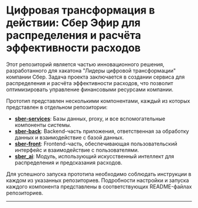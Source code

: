 # Цифровая трансформация в действии: Сбер Эфир для распределения и расчёта эффективности расходов

Этот репозиторий является частью инновационного решения, разработанного для хакатона "Лидеры цифровой трансформации" компании Сбер. Задача проекта заключается в создании сервиса для распределения и расчёта эффективности расходов, что позволит оптимизировать управление финансовыми ресурсами компании.

Прототип представлен несколькими компонентами, каждый из которых представлен в отдельном репозитории:

- **[sber-services](https://github.com/RealityFlex/sber-services)**: Базы данных, proxy, и все вспомогательные компоненты системы.
- **[sber-back](https://github.com/RealityFlex/sber-back)**: Backend-часть приложения, ответственная за обработку данных и взаимодействие с базой данных.
- **[sber-front](https://github.com/RealityFlex/sber-front)**: Frontend-часть, обеспечивающая пользовательский интерфейс и взаимодействие с пользователями.
- **[sber_ai](https://github.com/RealityFlex/sber_ai)**: Модуль, использующий искусственный интеллект для распределения и предсказания расходов.

Для успешного запуска прототипа необходимо соблюдать инструкции в каждом из указанных репозиториев. Подробности настройки и запуска каждого компонента представлены в соответствующих README-файлах репозиториев.

----

